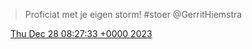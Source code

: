 > Proficiat met je eigen storm\! \#stoer @GerritHiemstra

<img src="../../media/tweet.ico" width="12" /> [Thu Dec 28 08:27:33 +0000 2023](https://twitter.com/DromerDenker/status/1740288363872317803)